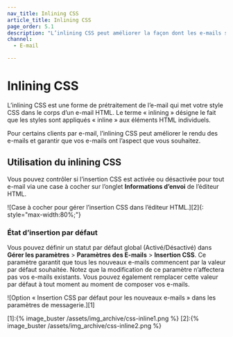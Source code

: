 ```yaml
---
nav_title: Inlining CSS
article_title: Inlining CSS
page_order: 5.1
description: "L’inlining CSS peut améliorer la façon dont les e-mails sont rendus. Le présent article de référence décrit comment utiliser l’inlining CSS et certaines des meilleures pratiques associées."
channel:
  - E-mail

---
```


# Inlining CSS

L’inlining CSS est une forme de prétraitement de l’e-mail qui met votre style CSS dans le corps d’un e-mail HTML. Le terme « inlining » désigne le fait que les styles sont appliqués « inline » aux éléments HTML individuels.

Pour certains clients par e-mail, l’inlining CSS peut améliorer le rendu des e-mails et garantir que vos e-mails ont l’aspect que vous souhaitez.

## Utilisation du inlining CSS 

Vous pouvez contrôler si l’insertion CSS est activée ou désactivée pour tout e-mail via une case à cocher sur l’onglet **Informations d’envoi** de l’éditeur HTML.

![Case à cocher pour gérer l’insertion CSS dans l’éditeur HTML.][2]{: style="max-width:80%;"} 

### État d’insertion par défaut

Vous pouvez définir un statut par défaut global (Activé/Désactivé) dans **Gérer les paramètres** > **Paramètres des E-mails** > **Insertion CSS**. Ce paramètre garantit que tous les nouveaux e-mails commencent par la valeur par défaut souhaitée. Notez que la modification de ce paramètre n’affectera pas vos e-mails existants. Vous pouvez également remplacer cette valeur par défaut à tout moment au moment de composer vos e-mails.

![Option « Insertion CSS par défaut pour les nouveaux e-mails » dans les paramètres de messagerie.][1]

[1]:{% image_buster /assets/img_archive/css-inline1.png %}
[2]:{% image_buster /assets/img_archive/css-inline2.png %}
